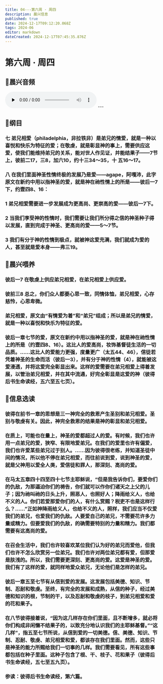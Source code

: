 ```yaml
---
title: 04---第六周 · 周四
description: 晨兴信息
published: true
date: 2024-12-17T09:12:20.068Z
tags: 2024-06
editor: markdown
dateCreated: 2024-12-17T07:45:35.876Z
---
```


# 第六周 · 周四

## 🎵晨兴音频
<audio id="audio" controls="" preload="none">
      <source id="mp3" src="/2024-06/week6/week6day4.mp3">
</audio>
---

## 📖纲目

### 七    弟兄相爱（philadelphia，非拉铁非）是弟兄的情爱，就是一种以喜悦和快乐为特征的爱；在敬虔，就是彰显神的事上，需要供应这爱，使我们能维持弟兄的关系，能对世人作见证，并能结果子——7节上，彼前二17，三8，加六10，约十三34～35，十 五16～17。

### 八    在我们里面神圣性情终极的发展乃是爱——agape，阿嘎沛，此字原文在新约中用以指神圣的爱，就是神在祂性情上的所是——彼后一7下，约壹四8、16：

### 1    弟兄相爱需要进一步发展成为更高尚、更崇高的爱——彼后一7下。

### 2 当我们享受神的性情时，我们需要让我们所分得之信的神圣种子得以发展，直到完成于神圣、更高尚的爱——5～7节。

### 3    我们有分于神的性情到极点，就被神这爱充满，我们就成为爱的人，甚至就是爱本身——弗三19。

## 📖晨兴喂养

### 彼后一7    在敬虔上供应弟兄相爱，在弟兄相爱上供应爱。

### 彼前三8    总之，你们众人都要心思一致，同情体恤，弟兄相爱，心存慈怜，心思卑微。

### 弟兄相爱，原文由“有情爱为着”和“弟兄”组成；所以是弟兄的情爱，就是一种以喜悦和快乐为特征的爱。

### 彼后一章七节的爱，原文在新约中用以指神圣的爱，就是神在祂性情上的所是（约壹四8、16）。这比人的爱高尚，妆饰基督徒生活的一切品质。……这比人的爱能力更强，度量更广（太五44、46），信徒若凭着神圣的生命而活（彼后一3），并有分于神的性情（4），就能被这爱浸透，并将这爱完全彰显出来。这样的爱需要在弟兄相爱上得着发展，以管治弟兄相爱，并在其中流通，好完全彰显是这爱的神（彼得后书生命读经，五六至五七页）。

## 📖信息选读

### 彼得在前书一章的思想是三一神完全的救恩产生圣别和弟兄相爱。圣别与敬虔有关。因此，神完全救恩的结果是神的彰显和弟兄相爱。

### 在质上，可能也在量上，神圣的爱都超过人的爱。有时候，我们也许用一点弟兄的爱，狭窄、有限地爱弟兄。在我们的爱里也许有偏爱，我们也许爱某些弟兄过于别人。……因为彼得很老练，并知道圣徒中间的情况，所以他不停在弟兄相爱，而往前说到爱，说到神圣的爱，就是父神用以爱全人类，爱信徒和罪人，那深刻、高尚的爱。

### 在马太五章四十四至四十七节主耶稣说，“但是我告诉你们，要爱你们的仇敌，为那逼迫你们的祷告，你们就可以作你们诸天之上父的儿子；因为祂叫祂的日头上升，照恶人，也照好人；降雨给义人，也给不义的人。你们若爱那爱你们的人，有什么赏赐？税吏不也是这样行么？……”正如神降雨给义人，也给不义的人，照样，我们应当不仅爱我们的弟兄，也爱我们的仇敌。人要爱自己的弟兄，不需要花许多力量或精力。但要爱我们的仇敌，的确需要特别的力量和精力。我们都需要有这高尚的爱。

### 在召会生活中，我们也许较喜欢某位我们认为好的弟兄而爱他，但我们也许不怎么欣赏另一位弟兄。我们也许对两位弟兄都有爱，但那爱是肤浅的。所以，我们需要更深刻、更高尚的爱。这爱是神圣的爱。我们有了这样的爱，就同样地爱众弟兄，无论他们是怎样的弟兄。

### 彼后一章五至七节有从信到爱的发展。这发展包括美德、知识、节制、忍耐和敬虔。至终，有完全的发展和成熟，从信的种子，经过美德和知识的根，节制的干，以及忍耐和敬虔的枝子，到弟兄相爱和爱的花和果子。

### 在八节彼得接着说，“因为这几样存在你们里面，且不断增多，就必将你们构成非闲懒不结果子的，以致充分地认识我们的主耶稣基督。”“这几样”，指五至七节所说，从信到爱的一切美德。信、美德、知识、节制、忍耐、敬虔、弟兄相爱和爱，都该存在我们里面。然而，这些只是神圣的能力所赐给我们一切事的几样。我们需要看见，所有这些事都包括在种子里面。这种子包含了根、干、枝子、花和果子（彼得后书生命读经，五七至五九页）。

### 参读：彼得后书生命读经，第六篇。
<!-- Google tag (gtag.js) -->
<script async src="https://www.googletagmanager.com/gtag/js?id=G-1P8709Z16T"></script>
<script>
  window.dataLayer = window.dataLayer || [];
  function gtag(){dataLayer.push(arguments);}
  gtag('js', new Date());

  gtag('config', 'G-1P8709Z16T');
</script>